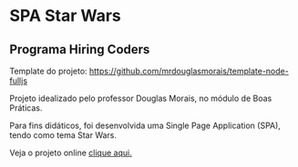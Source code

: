 # SPA Star Wars
## Programa Hiring Coders 

Template do projeto: https://github.com/mrdouglasmorais/template-node-fulljs

Projeto idealizado pelo professor Douglas Morais, no módulo de Boas Práticas. 

Para fins didáticos, foi desenvolvida uma Single Page Application (SPA), tendo como tema Star Wars.


Veja o projeto online [clique aqui.](https://gama-academy-boas-praticas-starwars.vercel.app/)

